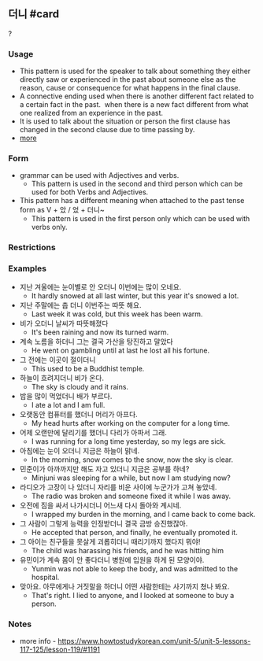 ## 더니 #card
?
### Usage
- This pattern is used for the speaker to talk about something they either directly saw or experienced in the past about someone else as the reason, cause or consequence for what happens in the final clause.
- A connective ending used when there is another different fact related to a certain fact in the past.  when there is a new fact different from what one realized from an experience in the past.
- It is used to talk about the situation or person the first clause has changed in the second clause due to time passing by.
- [more](https://koreangrammardifferently.wordpress.com/2019/12/21/difference-between-%EB%8D%94%EB%8B%88-%EC%95%98-%EC%97%88%EB%8D%94%EB%8B%88-and-other-sentence-conjugation-patterns/)
### Form
- grammar can be used with Adjectives and verbs.
	- This pattern is used in the second and third person which can be used for both Verbs and Adjectives.
- This pattern has a different meaning when attached to the past tense form as V + 았 / 었 + 더니~
	- This pattern is used in the first person only which can be used with verbs only.
### Restrictions
### Examples
- 지난 겨울에는 눈이별로 안 오더니 이번에는 많이 오네요.
	- It hardly snowed at all last winter, but this year it's snowed a lot.
- 지난 주말에는 춥 더니 이번주는 따뜻 해요.
	- Last week it was cold, but this week has been warm.
- 비가 오더니 날씨가 따뜻해졌다
	- It's been raining and now its turned warm.
- 계속 노름을 하더니 그는 결국 가산을 탕진하고 말았다
	- He went on gambling until at last he lost all his fortune.
- 그 전에는 이곳이 절이더니
	- This used to be a Buddhist temple.
- 하늘이 흐려지더니 비가 온다.
	- The sky is cloudy and it rains.
- 밥을 많이 먹었더니 배가 부르다.
	- I ate a lot and I am full.
- 오랫동안 컴퓨터를 했더니 머리가 아프다.
	- My head hurts after working on the computer for a long time.
- 어제 오랜만에 달리기를 했더니 다리가 아파서 그래.
	- I was running for a long time yesterday, so my legs are sick.
- 아침에는 눈이 오더니 지금은 하늘이 맑네.
	- In the morning, snow comes to the snow, now the sky is clear.
- 민준이가 아까까지만 해도 자고 있더니 지금은 공부를 하네?
	- Minjuni was sleeping for a while, but now I am studying now?
- 라디오가 고장이 나 있더니 자리를 비운 사이에 누군가가 고쳐 놓았네.
	- The radio was broken and someone fixed it while I was away.
- 오전에 짐을 싸서 나가시더니 어느새 다시 돌아와 계시네.
	- I wrapped my burden in the morning, and I came back to come back.
- 그 사람이 그렇게 능력을 인정받더니 결국 금방 승진했잖아.
	- He accepted that person, and finally, he eventually promoted it.
- 그 아이는 친구들을 못살게 괴롭히더니 때리기까지 했다지 뭐야!
	- The child was harassing his friends, and he was hitting him
- 유민이가 계속 몸이 안 좋다더니 병원에 입원을 하게 된 모양이야.
	- Yunmin was not able to keep the body, and was admitted to the hospital.
- 맞아요. 아무에게나 거짓말을 하더니 어떤 사람한테는 사기까지 쳤나 봐요.
	- That's right. I lied to anyone, and I looked at someone to buy a person.
### Notes
- more info - https://www.howtostudykorean.com/unit-5/unit-5-lessons-117-125/lesson-119/#1191
<!--SR:!2024-12-15,19,250-->